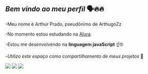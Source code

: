 ## **_Bem vindo ao meu perfil_** 🗣️🔥🔥

-Meu nome é Arthur Prado, pseudônimo de ArthugoZz 

-No momento estou estudando na [Alura](https://www.alura.com.br).

-Estou me desenvolvendo na **linguagem javaScript** ☝️🤓

-_Utilizo este espaço como compartilhamento de meus projetos_ 🧐

![](https://media.tenor.com/wlUVwbvUoJ4AAAAM/sister-mei-tole-tole.gif)
![](https://media.tenor.com/erz1okH4ZpAAAAAM/sister-mei-cat.gif)
![](https://media.tenor.com/L7-QBU9ty-0AAAAM/cat-stare-dumb-cat.gif)
